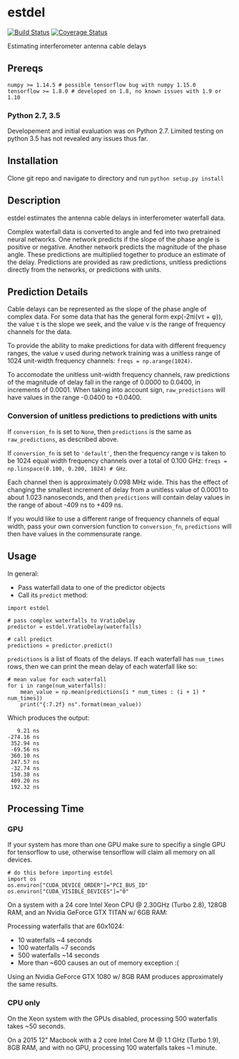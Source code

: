 # estdel
[![Build Status](https://travis-ci.org/andrewasheridan/estimating_delays.svg?branch=master)](https://travis-ci.org/andrewasheridan/estimating_delays)
[![Coverage Status](https://coveralls.io/repos/github/andrewasheridan/estimating_delays/badge.svg?branch=master)](https://coveralls.io/github/andrewasheridan/estimating_delays?branch=master)

Estimating interferometer antenna cable delays
## Prereqs
```
numpy >= 1.14.5 # possible tensorflow bug with numpy 1.15.0
tensorflow >= 1.8.0 # developed on 1.8, no known issues with 1.9 or 1.10
```
### Python 2.7, 3.5

Developement and initial evaluation was on Python 2.7. Limited testing on python 3.5 has not revealed any issues thus far.

## Installation

Clone git repo and navigate to directory and run `python setup.py install`

## Description

estdel estimates the antenna cable delays in interferometer waterfall data. 

Complex waterfall data is converted to angle and fed into two pretrained neural networks. One network predicts if the slope of the phase angle is positive or negative. Another network predicts the magnitude of the phase angle. These predictions are multiplied together to produce an estimate of the delay. Predictions are provided as raw predictions, unitless predictions directly from the networks, or predictions with units.  

## Prediction Details

Cable delays can be represented as the slope of the phase angle of complex data. For some data that has the general form exp(-2&pi;i(&nu;&tau; + &phi;)), the value &tau; is the slope we seek, and the value &nu; is the range of frequency channels for the data.

To provide the ability to make predictions for data with different frequency ranges, the value &nu; used during network training was a unitless range of 1024 unit-width frequency channels: `freqs = np.arange(1024)`. 

To accomodate the unitless unit-width frequency channels, raw predictions of the magnitude of delay fall in the range of 0.0000 to 0.0400, in increments of 0.0001. When taking into account sign, `raw_predictions` will have values in the range -0.0400 to +0.0400.

### Conversion of unitless predictions to predictions with units

If `conversion_fn` is set to `None`, then `predictions` is the same as `raw_predictions`, as described above.

If `conversion_fn` is set to `'default'`, then the frequency range &nu; is taken to be 1024 equal width frequency channels over a total of 0.100 GHz:
`freqs = np.linspace(0.100, 0.200, 1024) # GHz`. 

Each channel then is approximately 0.098 MHz wide. This has the effect of changing the smallest increment of delay from a unitless value of 0.0001 to about 1.023 nanoseconds, and then `predictions` will contain delay values in the range of about -409 ns to +409 ns.

If you would like to use a different range of frequency channels of equal width, pass your own conversion function to `conversion_fn`, `predictions` will then have values in the commensurate range.

## Usage
In general:
 - Pass waterfall data to one of the predictor objects 
 - Call its `predict` method:

```
import estdel

# pass complex waterfalls to VratioDelay
predictor = estdel.VratioDelay(waterfalls)

# call predict
predictions = predictor.predict()
```

`predictions` is a list of floats of the delays. If each waterfall has `num_times` rows, then we can print the mean delay of each waterfall like so:

```
# mean value for each waterfall
for i in range(num_waterfalls):
    mean_value = np.mean(predictions[i * num_times : (i + 1) * num_times])
    print("{:7.2f} ns".format(mean_value))
```

Which produces the output:
```
   9.21 ns
-274.16 ns
 352.94 ns
 -69.56 ns
 360.10 ns
 247.57 ns
 -32.74 ns
 150.38 ns
 409.20 ns
 192.32 ns
```

## Processing Time

### GPU

If your system has more than one GPU make sure to specifiy a single GPU for tensorflow to use, otherwise tensorflow will claim all memory on all devices.
```
# do this before importing estdel
import os
os.environ["CUDA_DEVICE_ORDER"]="PCI_BUS_ID"
os.environ["CUDA_VISIBLE_DEVICES"]="0"
```

On a system with a 24 core Intel Xeon CPU  @ 2.30GHz (Turbo 2.8), 128GB RAM, and an Nvidia GeForce GTX TITAN w/ 6GB RAM:

Processing waterfalls that are 60x1024:
 -   10 waterfalls ~4 seconds
 -  100 waterfalls ~7 seconds
 -  500 waterfalls ~14 seconds
 - More than ~600 causes an out of memory exception :( 

Using an Nvidia GeForce GTX 1080 w/ 8GB RAM produces approximately the same results.

### CPU only
On the Xeon system with the GPUs disabled, processing 500 waterfalls takes ~50 seconds.

On a 2015 12" Macbook with a 2 core  Intel Core M  @ 1.1 GHz (Turbo 1.9), 8GB RAM, and with no GPU, processing 100 waterfalls takes ~1 minute.